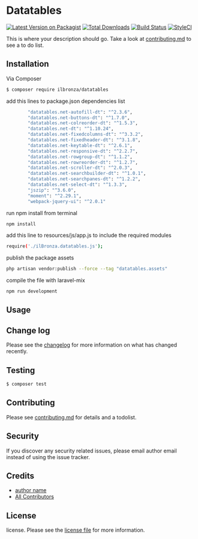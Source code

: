 # Datatables

[![Latest Version on Packagist][ico-version]][link-packagist]
[![Total Downloads][ico-downloads]][link-downloads]
[![Build Status][ico-travis]][link-travis]
[![StyleCI][ico-styleci]][link-styleci]

This is where your description should go. Take a look at [contributing.md](contributing.md) to see a to do list.

## Installation

Via Composer

``` bash
$ composer require ilbronza/datatables
```

add this lines to package.json dependencies list

``` bash
        "datatables.net-autofill-dt": "^2.3.6",
        "datatables.net-buttons-dt": "^1.7.0",
        "datatables.net-colreorder-dt": "^1.5.3",
        "datatables.net-dt": "^1.10.24",
        "datatables.net-fixedcolumns-dt": "^3.3.2",
        "datatables.net-fixedheader-dt": "^3.1.8",
        "datatables.net-keytable-dt": "^2.6.1",
        "datatables.net-responsive-dt": "^2.2.7",
        "datatables.net-rowgroup-dt": "^1.1.2",
        "datatables.net-rowreorder-dt": "^1.2.7",
        "datatables.net-scroller-dt": "^2.0.3",
        "datatables.net-searchbuilder-dt": "^1.0.1",
        "datatables.net-searchpanes-dt": "^1.2.2",
        "datatables.net-select-dt": "^1.3.3",
        "jszip": "^3.6.0",
        "moment": "^2.29.1",
        "webpack-jquery-ui": "^2.0.1"
```

run npm install from terminal

``` bash
npm install
```

add this line to resources/js/app.js to include the required modules

``` bash
require('./ilBronza.datatables.js');
```

publish the package assets

``` bash
php artisan vendor:publish --force --tag "datatables.assets"
```


compile the file with laravel-mix

``` bash
npm run development
```



## Usage

## Change log

Please see the [changelog](changelog.md) for more information on what has changed recently.

## Testing

``` bash
$ composer test
```

## Contributing

Please see [contributing.md](contributing.md) for details and a todolist.

## Security

If you discover any security related issues, please email author email instead of using the issue tracker.

## Credits

- [author name][link-author]
- [All Contributors][link-contributors]

## License

license. Please see the [license file](license.md) for more information.

[ico-version]: https://img.shields.io/packagist/v/ilbronza/datatables.svg?style=flat-square
[ico-downloads]: https://img.shields.io/packagist/dt/ilbronza/datatables.svg?style=flat-square
[ico-travis]: https://img.shields.io/travis/ilbronza/datatables/master.svg?style=flat-square
[ico-styleci]: https://styleci.io/repos/12345678/shield

[link-packagist]: https://packagist.org/packages/ilbronza/datatables
[link-downloads]: https://packagist.org/packages/ilbronza/datatables
[link-travis]: https://travis-ci.org/ilbronza/datatables
[link-styleci]: https://styleci.io/repos/12345678
[link-author]: https://github.com/ilbronza
[link-contributors]: ../../contributors
